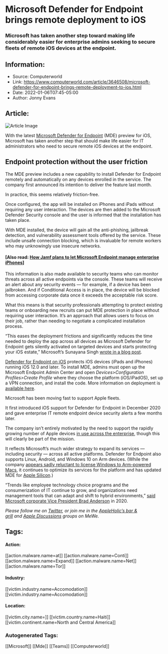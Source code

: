 # Microsoft Defender for Endpoint brings remote deployment to iOS
### Microsoft has taken another step toward making life considerably easier for enterprise admins seeking to secure fleets of remote iOS devices at the endpoint.

## Information:
+ Source: Computerworld
+ Link: https://www.computerworld.com/article/3646508/microsoft-defender-for-endpoint-brings-remote-deployment-to-ios.html
+ Date: 2022-01-06T07:45-05:00
+ Author: Jonny Evans


## Article:
![Article Image](https://images.techhive.com/images/article/2017/05/thinkstock_guy_checking_iphone_email-100721741-large.jpg?auto=webp&quality=85,70)

With the latest [Microsoft Defender for Endpoint](https://docs.microsoft.com/microsoft-365/security/defender-endpoint/mtd?view=o365-worldwide) (MDE) preview for iOS, Microsoft has taken another step that should make life easier for IT administrators who need to secure remote iOS devices at the endpoint.

**Endpoint protection without the user friction**
-------------------------------------------------

The MDE preview includes a new capability to install Defender for Endpoint remotely and automatically on any devices enrolled in the service. The company first announced its intention to deliver the feature last month.

In practice, this seems relatively friction-free.

Once configured, the app will be installed on iPhones and iPads without requiring any user interaction. The devices are then added to the Microsoft Defender Security console and the user is informed that the installation has taken place.

With MDE installed, the device will gain all the anti-phishing, jailbreak detection, and vulnerability assessment tools offered by the service. These include unsafe connection blocking, which is invaluable for remote workers who may unknowingly use insecure networks.

#### **[Also read:** **[How Jamf plans to let Microsoft Endpoint manage enterprise iPhones](https://www.computerworld.com/article/3574911/how-jamf-plans-to-let-microsoft-endpoint-manage-enterprise-iphones.html)]**

This information is also made available to security teams who can monitor threats across all active endpoints via the console. These teams will receive an alert about any security events — for example, if a device has been jailbroken. And if Conditional Access is in place, the device will be blocked from accessing corporate data once it exceeds the acceptable risk score.

What this means is that security professionals attempting to protect existing teams or onboarding new recruits can put MDE protection in place without requiring user interaction. It’s an approach that allows users to focus on their job, rather than needing to negotiate a complicated installation process.

“This eases the deployment frictions and significantly reduces the time needed to deploy the app across all devices as Microsoft Defender for Endpoint gets silently activated on targeted devices and starts protecting your iOS estate,” Microsoft’s Sunayana Singh [wrote in a blog post](https://techcommunity.microsoft.com/t5/microsoft-defender-for-endpoint/zero-touch-onboarding-of-microsoft-defender-for-endpoint-on-ios/ba-p/3038045).

[Defender for Endpoint on iOS](https://docs.microsoft.com/en-us/microsoft-365/security/defender-endpoint/microsoft-defender-endpoint-ios) protects iOS devices (iPads and iPhones) running iOS 12.0 and later. To install MDE, admins must open up the Microsoft Endpoint Admin Center and open *Devices>Configuration Profiles>Create Profile* where they choose the platform (iOS/iPadOS), set up a VPN connection, and install the code. More information on deployment is [available here](https://docs.microsoft.com/en-us/microsoft-365/security/defender-endpoint/ios-install?view=o365-worldwide&irgwc=1&OCID=AID2200057_aff_7593_1243925&tduid=%28ir__xn9sqflnjokfq0vf0mmfy6qmlm2xoqk3gxkv1lib00%29%287593%29%281243925%29%28kXQk6.ivFEQ-Ad5lDp89FMaHefo8u2rfGQ%29%28%29&irclickid=_xn9sqflnjokfq0vf0mmfy6qmlm2xoqk3gxkv1lib00#zero-touch-onboarding-of-microsoft-defender-for-endpoint-preview&ranMID=24542&ranEAID=kXQk6*ivFEQ&ranSiteID=kXQk6.ivFEQ-Ad5lDp89FMaHefo8u2rfGQ&epi=kXQk6.ivFEQ-Ad5lDp89FMaHefo8u2rfGQ).

Microsoft has been moving fast to support Apple fleets.

It first introduced iOS support for Defender for Endpoint in December 2020 and gave enterprise IT remote endpoint device security alerts a few months later.

The company isn’t entirely motivated by the need to support the rapidly growing number of Apple devices [in use across the enterprise](https://www.computerworld.com/article/3639513/sap-vp-martin-lang-touts-apple-m1-macs-and-the-mobile-enterprise.html), though this will clearly be part of the mission.

It reflects Microsoft’s much wider strategy to expand its services — including security — across all active platforms. Defender for Endpoint also supports Linux, Android, and Windows 10 on Arm devices. (While the company [appears sadly reluctant to license Windows to Arm-powered Macs](https://www.computerworld.com/article/3641639/will-windows-come-to-m1-macs-soon.html), it continues to optimize its services for the platform and has updated MDE for [Apple Silicon](https://www.applemust.com/microsoft-defender-for-endpoint-now-on-apple-silicon/).)

“Trends like employee technology choice programs and the consumerization of IT continue to grow, and organizations need management tools that can adapt and shift to hybrid environments,” [said Microsoft corporate Vice President Brad Anderson](https://www.computerworld.com/article/3574911/how-jamf-plans-to-let-microsoft-endpoint-manage-enterprise-iphones.html) in 2020.

*Please follow me on [Twitter](https://twitter.com/jonnyevans_cw), or join me in the [AppleHolic’s bar & grill](https://mewe.com/join/appleholics_bar_and_grill) and [Apple Discussions](https://mewe.com/join/apple_discussions) groups on MeWe.*





## Tags:

#### Action:
[[action.malware.name=at]] [[action.malware.name=Conti]] [[action.malware.name=Expand]] [[action.malware.name=Net]] [[action.malware.name=Tor]]

#### Industry:
[[victim.industry.name=Accomodation]] [[victim.industry.name=Accomodation]]

#### Location:
[[victim.city.name=]] [[victim.country.name=Haiti]] [[victim.continent.name=North and Central America]]

### Autogenerated Tags:
[[Microsoft]] [[Mde]] [[Teams]] [[Computerworld]]

